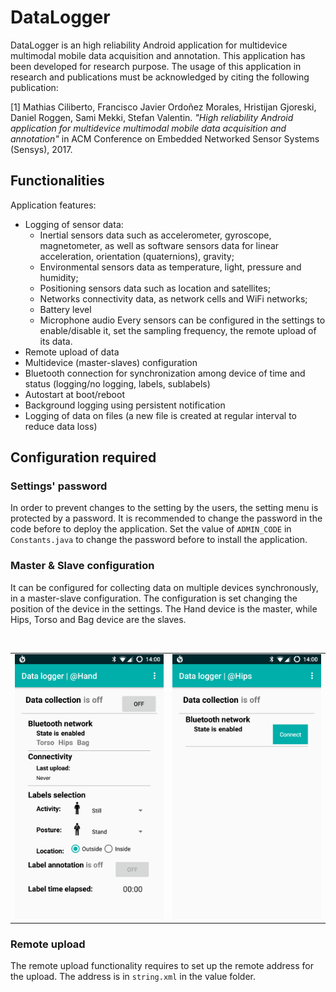 # DataLogger
DataLogger is an high reliability Android application for multidevice multimodal mobile data acquisition and annotation. This application has been developed for research purpose. The usage of this application in research and publications must be acknowledged by citing the following publication:

[1] Mathias Ciliberto, Francisco Javier Ordoñez Morales, Hristijan Gjoreski, Daniel Roggen, Sami Mekki, Stefan Valentin. *"High reliability Android application for multidevice multimodal mobile data acquisition and annotation"* in ACM Conference on Embedded Networked Sensor Systems (Sensys), 2017.

## Functionalities
Application features:
- Logging of sensor data:
  - Inertial sensors data such as accelerometer, gyroscope, magnetometer, as well as software sensors data for linear acceleration, orientation (quaternions), gravity;
  - Environmental sensors data as temperature, light, pressure and humidity;
  - Positioning sensors data such as location and satellites;
  - Networks connectivity data, as network cells and WiFi networks;
  - Battery level
  - Microphone audio
  Every sensors can be configured in the settings to enable/disable it, set the sampling frequency, the remote upload of its data.
- Remote upload of data
- Multidevice (master-slaves) configuration
- Bluetooth connection for synchronization among device of time and status (logging/no logging, labels, sublabels)
- Autostart at boot/reboot
- Background logging using persistent notification
- Logging of data on files (a new file is created at regular interval to reduce data loss)

## Configuration required 
### Settings' password
In order to prevent changes to the setting by the users, the setting menu is protected by a password. It is recommended to change the password in the code before to deploy the application. Set the value of `ADMIN_CODE` in `Constants.java` to change the password before to install the application.

### Master & Slave configuration
It can be configured for collecting data on multiple devices synchronously, in a master-slave configuration. The configuration is set changing the position of the device in the settings. The Hand device is the master, while Hips, Torso and Bag device are the slaves.

<br>
<table border="0">
  <tr>
    <td border="0">
    <img src="./img/master.png" width="400">
    </td>
    <td border="0">
    <img src="./img/slave.png" width="400">
    </td>
  </tr>
</table>

### Remote upload
The remote upload functionality requires to set up the remote address for the upload. The address is in `string.xml` in the value folder.
